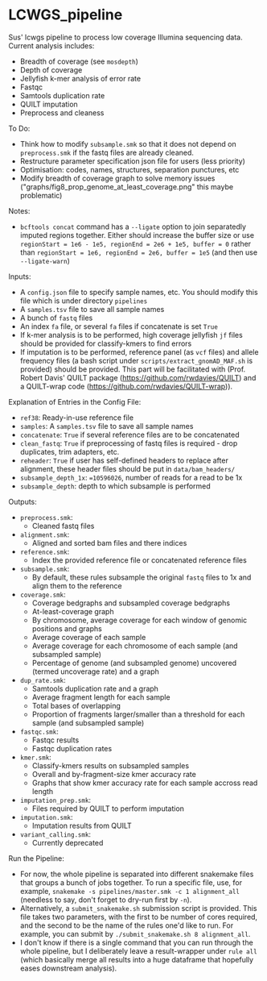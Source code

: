 # LCWGS_pipeline
Sus' lcwgs pipeline to process low coverage Illumina sequencing data. Current analysis includes:
* Breadth of coverage (see `mosdepth`)
* Depth of coverage
* Jellyfish k-mer analysis of error rate
* Fastqc
* Samtools duplication rate
* QUILT imputation
* Preprocess and cleaness

To Do:
* Think how to modify `subsample.smk` so that it does not depend on `preprocess.smk` if the fastq files are already cleaned.
* Restructure parameter specification json file for users (less priority)
* Optimisation: codes, names, structures, separation punctures, etc
* Modify breadth of coverage graph to solve memory issues ("graphs/fig8_prop_genome_at_least_coverage.png" this maybe problematic)

Notes:
* `bcftools concat` command has a `--ligate` option to join separatedly imputed regions together. Either should increase the buffer size or use `regionStart = 1e6 - 1e5, regionEnd = 2e6 + 1e5, buffer = 0` rather than `regionStart = 1e6, regionEnd = 2e6, buffer = 1e5` (and then use `--ligate-warn`)

Inputs:
* A `config.json` file to specify sample names, etc. You should modify this file which is under directory `pipelines`
* A `samples.tsv` file to save all sample names
* A bunch of `fastq` files
* An index `fa` file, or several `fa` files if concatenate is set `True`
* If k-mer analysis is to be performed, high coverage jellyfish `jf` files should be provided for classify-kmers to find errors
* If imputation is to be performed, reference panel (as `vcf` files) and allele frequency files (a bash script under `scripts/extract_gnomAD_MAF.sh` is provided) should be provided. This part will be facilitated with (Prof. Robert Davis' QUILT package (https://github.com/rwdavies/QUILT) and a QUILT-wrap code (https://github.com/rwdavies/QUILT-wrap)).

Explanation of Entries in the Config File:
* `ref38`: Ready-in-use reference file
* `samples`: A `samples.tsv` file to save all sample names
* `concatenate`: `True` if several reference files are to be concatenated
* `clean_fastq`: `True` if preprocessing of fastq files is required - drop duplicates, trim adapters, etc.
* `reheader`: `True` if user has self-defined headers to replace after alignment, these header files should be put in `data/bam_headers/`
* `subsample_depth_1x`: `=10596026`, number of reads for a read to be 1x
* `subsample_depth`: depth to which subsample is performed

Outputs:
* `preprocess.smk`:
    * Cleaned fastq files
* `alignment.smk`:
    * Aligned and sorted bam files and there indices
* `reference.smk`:
    * Index the provided reference file or concatenated reference files
* `subsample.smk`:
    * By default, these rules subsample the original `fastq` files to 1x and align them to the reference
* `coverage.smk`:
    * Coverage bedgraphs and subsampled coverage bedgraphs
    * At-least-coverage graph
    * By chromosome, average coverage for each window of genomic positions and graphs
    * Average coverage of each sample
    * Average coverage for each chromosome of each sample (and subsampled sample)
    * Percentage of genome (and subsampled genome) uncovered (termed uncoverage rate) and a graph
* `dup_rate.smk`:
    * Samtools duplication rate and a graph
    * Average fragment length for each sample
    * Total bases of overlapping
    * Proportion of fragments larger/smaller than a threshold for each sample (and subsampled sample)
* `fastqc.smk`:
    * Fastqc results
    * Fastqc duplication rates
* `kmer.smk`:
    * Classify-kmers results on subsampled samples
    * Overall and by-fragment-size kmer accuracy rate
    * Graphs that show kmer accuracy rate for each sample accross read length
* `imputation_prep.smk`:
    * Files required by QUILT to perform imputation
* `imputation.smk`:
    * Imputation results from QUILT
* `variant_calling.smk`:
    * Currently deprecated

Run the Pipeline:
* For now, the whole pipeline is separated into different snakemake files that groups a bunch of jobs together. To run a specific file, use, for example, `snakemake -s pipelines/master.smk -c 1 alignment_all` (needless to say, don't forget to dry-run first by `-n`).
* Alternatively, a `submit_snakemake.sh` submission script is provided. This file takes two parameters, with the first to be number of cores required, and the second to be the name of the rules one'd like to run. For example, you can submit by `./submit_snakemake.sh 8 alignment_all`.
* I don't know if there is a single command that you can run through the whole pipeline, but I deliberately leave a result-wrapper under `rule all` (which basically merge all results into a huge dataframe that hopefully eases downstream analysis).

